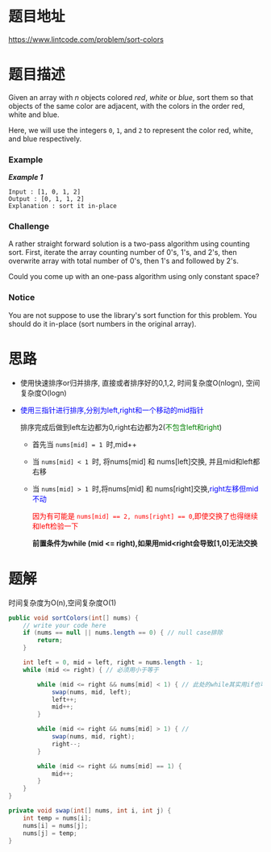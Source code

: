 # 题目地址

https://www.lintcode.com/problem/sort-colors



# 题目描述

Given an array with *n* objects colored *red*, *white* or *blue*, sort them so that objects of the same color are adjacent, with the colors in the order red, white and blue.

Here, we will use the integers `0`, `1`, and `2` to represent the color red, white, and blue respectively.

### Example

***Example 1***

```
Input : [1, 0, 1, 2]
Output : [0, 1, 1, 2]
Explanation : sort it in-place
```

### Challenge

A rather straight forward solution is a two-pass algorithm using counting sort.
First, iterate the array counting number of 0's, 1's, and 2's, then overwrite array with total number of 0's, then 1's and followed by 2's.

Could you come up with an one-pass algorithm using only constant space?

### Notice

You are not suppose to use the library's sort function for this problem.
You should do it in-place (sort numbers in the original array).





# 思路

+ 使用快速排序or归并排序, 直接或者排序好的0,1,2, 时间复杂度O(nlogn), 空间复杂度O(logn)

+ <font color = blue>使用三指针进行排序,分别为left,right和一个移动的mid指针</font>

  排序完成后做到left左边都为0,right右边都为2(<font color = green>不包含left和right</font>)

  + 首先当 `nums[mid] = 1 `时,mid++

  + 当 `nums[mid] < 1 `时, 将nums[mid] 和 nums[left]交换, 并且mid和left都右移

  + 当  `nums[mid] > 1 `时,将nums[mid] 和 nums[right]交换,<font color = blue>right左移但mid不动</font>

    <font color = red>因为有可能是 `nums[mid] == 2, nums[right] == 0`,即使交换了也得继续和left检验一下</font>

    **前置条件为while (mid <= right),如果用mid<right会导致[1,0]无法交换**





# 题解

时间复杂度为O(n),空间复杂度O(1)

```java
public void sortColors(int[] nums) {
    // write your code here
    if (nums == null || nums.length == 0) { // null case排除
        return;
    }

    int left = 0, mid = left, right = nums.length - 1;
    while (mid <= right) { // 必须用小于等于

        while (mid <= right && nums[mid] < 1) { // 此处的while其实用if也可以,都是O(n)
            swap(nums, mid, left);
            left++;
            mid++;
        }

        while (mid <= right && nums[mid] > 1) { //
            swap(nums, mid, right);
            right--;
        }

        while (mid <= right && nums[mid] == 1) {
            mid++;
        }
    }
}

private void swap(int[] nums, int i, int j) {
    int temp = nums[i];
    nums[i] = nums[j];
    nums[j] = temp;
}
```

